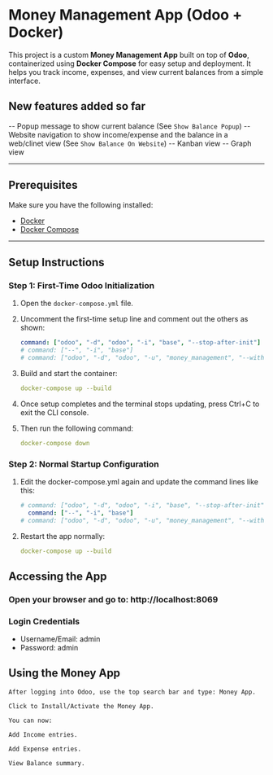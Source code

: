 # Money Management App (Odoo + Docker)

This project is a custom **Money Management App** built on top of **Odoo**, containerized using **Docker Compose** for easy setup and deployment. It helps you track income, expenses, and view current balances from a simple interface.

## New features added so far
-- Popup message to show current balance (See `Show Balance Popup`)
-- Website navigation to show income/expense and the balance in a web/clinet view (See `Show Balance On Website`)
-- Kanban view
-- Graph view

---

## Prerequisites

Make sure you have the following installed:

- [Docker](https://www.docker.com/products/docker-desktop/)
- [Docker Compose](https://docs.docker.com/compose/)

---

## Setup Instructions

### Step 1: First-Time Odoo Initialization

1. Open the `docker-compose.yml` file.
2. Uncomment the first-time setup line and comment out the others as shown:

   ```yaml
   command: ["odoo", "-d", "odoo", "-i", "base", "--stop-after-init"]  # only for first-time setup
   # command: ["--", "-i", "base"]
   # command: ["odoo", "-d", "odoo", "-u", "money_management", "--without-demo-all"]
3. Build and start the container:

   ```yaml
   docker-compose up --build

4. Once setup completes and the terminal stops updating, press Ctrl+C to exit the CLI console.

5. Then run the following command:

   ```yaml
   docker-compose down

### Step 2: Normal Startup Configuration

1. Edit the docker-compose.yml again and update the command lines like this:

   ```yaml
   # command: ["odoo", "-d", "odoo", "-i", "base", "--stop-after-init"]  # only for first-time setup
     command: ["--", "-i", "base"]
   # command: ["odoo", "-d", "odoo", "-u", "money_management", "--without-demo-all"]

2. Restart the app normally:

   ```yaml
   docker-compose up --build


## Accessing the App

### Open your browser and go to: http://localhost:8069

### Login Credentials
- Username/Email: admin
- Password: admin

## Using the Money App

    After logging into Odoo, use the top search bar and type: Money App.

    Click to Install/Activate the Money App.

    You can now:

    Add Income entries.

    Add Expense entries.

    View Balance summary.